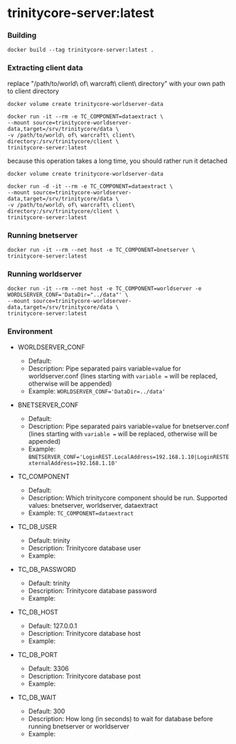 # trinitycore-server:latest

### Building

```
docker build --tag trinitycore-server:latest .
```

### Extracting client data

replace "/path/to/world\ of\ warcraft\ client\ directory" with your own path to client directory

```
docker volume create trinitycore-worldserver-data

docker run -it --rm -e TC_COMPONENT=dataextract \
--mount source=trinitycore-worldserver-data,target=/srv/trinitycore/data \
-v /path/to/world\ of\ warcraft\ client\ directory:/srv/trinitycore/client \
trinitycore-server:latest
```

because this operation takes a long time, you should rather run it detached

```
docker volume create trinitycore-worldserver-data

docker run -d -it --rm -e TC_COMPONENT=dataextract \
--mount source=trinitycore-worldserver-data,target=/srv/trinitycore/data \
-v /path/to/world\ of\ warcraft\ client\ directory:/srv/trinitycore/client \
trinitycore-server:latest
```

### Running bnetserver

```
docker run -it --rm --net host -e TC_COMPONENT=bnetserver \
trinitycore-server:latest
```

### Running worldserver

```
docker run -it --rm --net host -e TC_COMPONENT=worldserver -e WORDLSERVER_CONF='DataDir="../data"' \
--mount source=trinitycore-worldserver-data,target=/srv/trinitycore/data \
trinitycore-server:latest
```

### Environment

* WORLDSERVER_CONF

  * Default:
  * Description: Pipe separated pairs variable=value for worldserver.conf (lines starting with `variable =` will be replaced, otherwise will be appended)
  * Example: `WORLDSERVER_CONF='DataDir=../data'`


* BNETSERVER_CONF

  * Default:
  * Description: Pipe separated pairs variable=value for bnetserver.conf (lines starting with `variable =` will be replaced, otherwise will be appended)
  * Example: `BNETSERVER_CONF='LoginREST.LocalAddress=192.168.1.10|LoginRESTExternalAddress=192.168.1.10'`


* TC_COMPONENT

  * Default:
  * Description: Which trinitycore component should be run. Supported values: bnetserver, worldserver, dataextract
  * Example: `TC_COMPONENT=dataextract`


* TC_DB_USER

  * Default: trinity
  * Description: Trinitycore database user
  * Example:

* TC_DB_PASSWORD

  * Default: trinity
  * Description: Trinitycore database password
  * Example:


* TC_DB_HOST

  * Default: 127.0.0.1
  * Description: Trinitycore database host
  * Example:


* TC_DB_PORT

  * Default: 3306
  * Description: Trinitycore database post
  * Example:


* TC_DB_WAIT

  * Default: 300
  * Description: How long (in seconds) to wait for database before running bnetserver or worldserver
  * Example:
